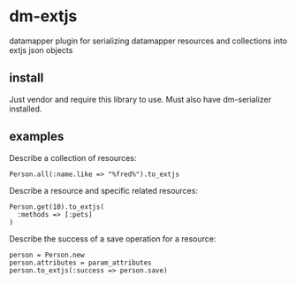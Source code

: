 # dm-extjs

datamapper plugin for serializing datamapper resources and collections into extjs json objects

## install

Just vendor and require this library to use. Must also have dm-serializer installed.

## examples

Describe a collection of resources:

    Person.all(:name.like => "%fred%").to_extjs
    
Describe a resource and specific related resources:

    Person.get(10).to_extjs(
      :methods => [:pets]
    )

Describe the success of a save operation for a resource:

    person = Person.new
    person.attributes = param_attributes
    person.to_extjs(:success => person.save)